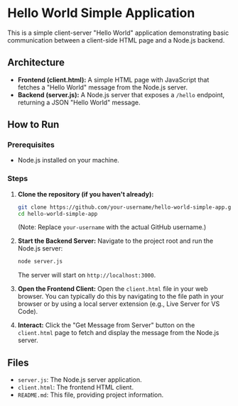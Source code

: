 # Hello World Simple Application

This is a simple client-server "Hello World" application demonstrating basic communication between a client-side HTML page and a Node.js backend.

## Architecture

*   **Frontend (client.html):** A simple HTML page with JavaScript that fetches a "Hello World" message from the Node.js server.
*   **Backend (server.js):** A Node.js server that exposes a `/hello` endpoint, returning a JSON "Hello World" message.

## How to Run

### Prerequisites

*   Node.js installed on your machine.

### Steps

1.  **Clone the repository (if you haven't already):**
    ```bash
    git clone https://github.com/your-username/hello-world-simple-app.git
    cd hello-world-simple-app
    ```
    (Note: Replace `your-username` with the actual GitHub username.)

2.  **Start the Backend Server:**
    Navigate to the project root and run the Node.js server:
    ```bash
    node server.js
    ```
    The server will start on `http://localhost:3000`.

3.  **Open the Frontend Client:**
    Open the `client.html` file in your web browser. You can typically do this by navigating to the file path in your browser or by using a local server extension (e.g., Live Server for VS Code).

4.  **Interact:**
    Click the "Get Message from Server" button on the `client.html` page to fetch and display the message from the Node.js server.

## Files

*   `server.js`: The Node.js server application.
*   `client.html`: The frontend HTML client.
*   `README.md`: This file, providing project information.

